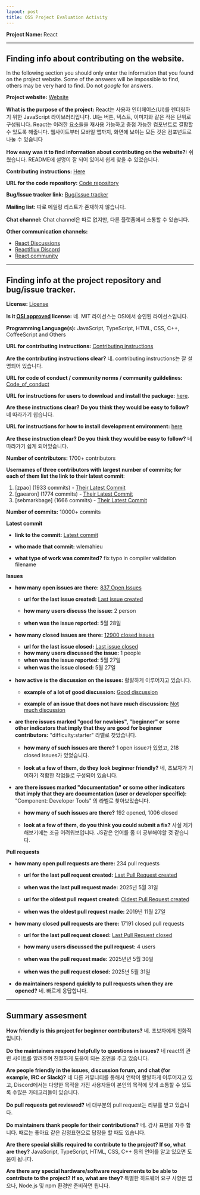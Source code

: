 ```yaml
---
layout: post
title: OSS Project Evaluation Activity
---
```



__Project Name:__ React


---

## Finding info about contributing on the website.

In the following section you should only enter the information that you
found on the project website. Some of the answers will be impossible to find, others
may be very hard to find. Do not _google_ for answers.

__Project website:__ [Website](https://react.dev/)


__What is the purpose of the project:__
React는 사용자 인터페이스(UI)를 렌더링하기 위한 JavaScript 라이브러리입니다.
UI는 버튼, 텍스트, 이미지와 같은 작은 단위로 구성됩니다.
React는 이러한 요소들을 재사용 가능하고 중첩 가능한 컴포넌트로 결합할 수 있도록 해줍니다.
웹사이트부터 모바일 앱까지, 화면에 보이는 모든 것은 컴포넌트로 나눌 수 있습니다


__How easy was it to find information about contributing on the website?:__
쉬웠습니다. README에 설명이 잘 되어 있어서 쉽게 찾을 수 있었습니다. 


__Contributing instructions:__ [Here](https://legacy.reactjs.org/docs/how-to-contribute.html) 

__URL for the code repository:__ [Code repository](https://github.com/facebook/react)

__Bug/Issue tracker link:__ [Bug/Issue tracker](https://github.com/facebook/react/issues)

__Mailing list:__ 따로 메일링 리스트가 존재하지 않습니다.

__Chat channel:__ Chat channel은 따로 없지만, 다른 플랫폼에서 소통할 수 있습니다.

__Other communication channels:__ 
- [React Discussions](https://github.com/facebook/react/discussions)
- [Reactiflux Discord](https://www.reactiflux.com/)
- [React community](https://github.com/reactjs)


---

## Finding info at the project repository and bug/issue tracker.

__License:__ [License](https://github.com/facebook/react/blob/main/LICENSE)

__Is it [OSI approved](https://opensource.org/licenses/alphabetical) license:__
네. MIT 라이선스는 OSI에서 승인된 라이선스입니다.

__Programming Language(s):__
JavaScript, TypeScript, HTML, CSS, C++, CoffeeScript and Others

__URL for contributing instructions:__ [Contributing instructions](https://legacy.reactjs.org/docs/how-to-contribute.html)

__Are the contributing instructions clear?__
네. contributing instructions는 잘 설명되어 있습니다.


__URL for code of conduct / community norms / community guildelines:__ [Code_of_conduct](https://github.com/facebook/react/blob/main/CODE_OF_CONDUCT.md)

__URL for instructions for users to download and install the package:__  [here](https://react.dev/learn/installation). 


__Are these instructions clear? Do you think they would be easy to follow?__
네 따라가기 쉽습니다.


__URL for instructions for how to install development environment:__ [here](https://react.dev/learn/setup)


__Are these instruction clear? Do you think they would be easy to follow?__
네 따라가기 쉽게 되어있습니다.


__Number of contributors:__ 1700+ contributors


__Usernames of three contributors with largest number of commits; for
each of them list the link to their latest commit__:

1. [zpao] (1933 commits) - [Their Latest Commit](https://github.com/facebook/react/commit/ea155e2267b3e4fd958d174f8f0e2b09b1c8ecf2)
1. [gaearon] (1774 commits) - [Their Latest Commit](https://github.com/facebook/react/commit/86d5ac0882305c5bbff0fd7b40385e7d50d0d2b4)
1. [sebmarkbage] (1666 commits) - [Their Latest Commit](https://github.com/facebook/react/commit/c0464aedb16b1c970d717651bba8d1c66c578729)


__Number of commits:__ 10000+ commits

__Latest commit__ 

- __link to the commit:__ [Latest commit](https://github.com/facebook/react/commit/ee76351917106c6146745432a52e9a54a41ee181)

- __who made that commit:__ wlemahieu

- __what type of work was commited?__ fix typo in compiler validation filename


__Issues__

- __how many open issues are there:__ [837 Open Issues](https://github.com/facebook/react/issues)

    - __url for the last issue created:__ [Last issue created](https://github.com/facebook/react/issues/33361)

    - __how many users discuss the issue:__ 2 person
    
    - __when was the issue reported:__ 5월 28일
    

- __how many closed issues are there:__ [12900 closed issues](https://github.com/facebook/react/issues?q=is%3Aissue%20state%3Aclosed)
    - __url for the last issue closed:__ [Last issue closed](https://github.com/facebook/react/issues/33356)
    - __how many users discussed the issue:__ 1 people
    - __when was the issue reported:__ 5월 27일
    - __when was the issue closed:__  5월 27일

- __how active is the discussion on the issues:__ 활발하게 이루어지고 있습니다.

    - __example of a lot of good discussion:__ [Good discussion](https://github.com/facebook/react/issues/33032)
    
    - __example of an issue that does not have much discussion:__ [Not much discussion](https://github.com/facebook/react/issues/32987)



- __are there issues marked "good for newbies", "beginner" or some other indicators that imply that they are good for beginner contributors:__ 
"difficulty:starter" 라벨로 찾았습니다.

    - __how many of such issues are there?__
    1 open issue가 있었고, 218 closed issues가 있었습니다.
    
    - __look at a few of them, do they look beginner friendly?__
    네, 초보자가 기여하기 적합한 작업들로 구성되어 있습니다.



- __are there issues marked "documentation" or some other indicators that imply that they are documentation (user or developer specific):__ 
"Component: Developer Tools" 의 라벨로 찾아보았습니다.


    - __how many of such issues are there?__ 192 opened, 1006 closed
    
    - __look at a few of them, do you think you could submit a fix?__ 
    사실 제가 해보기에는 조금 어려워보입니다. JS같은 언어를 좀 더 공부해야할 것 같습니다. 



__Pull requests__

- __how many open pull requests are there:__ 234 pull requests

    - __url for the last pull request created:__ [Last Pull Request created](https://github.com/facebook/react/pull/33388)
    
    - __when was the last pull request made:__ 2025년 5월 31일

    - __url for the oldest pull request created:__ [Oldest Pull Request created](https://github.com/facebook/react/pull/17473)
    
    - __when was the oldest pull request made:__ 2019년 11월 27일

- __how many closed pull requests are there:__ 17191 closed pull requests

    - __url for the last pull request closed:__ [Last Pull Request closed]()
    
    - __how many users discussed the pull request:__ 4 users
    
    - __when was the pull request made:__ 2025년년 5월 30일
    
    - __when was the pull request closed:__ 2025년 5월 31일
    

- __do maintainers respond quickly to pull requests when they are opened?__ 네. 빠르게 응답합니다.




---


## Summary assesment
__How friendly is this project for beginner contributors?__
네. 초보자에게 친화적입니다.


__Do the maintainers respond helpfully to questions in issues?__
네 react의 관련 사이트를 알려주며 친절하게 도움이 되는 조언을 주고 있습니다.


__Are people friendly in the issues, discussion forum, and chat (for example, IRC or Slack)?__
네 다른 커뮤니티를 통해서 연락이 활발하게 이루어지고 있고, Discord에서는 다양한 목적을 가진 사용자들이 본인의 목적에 맞게 소통할 수 있도록 수많은 카테고리들이 있습니다.



__Do pull requests get reviewed?__
네 대부분의 pull request는 리뷰를 받고 있습니다.


__Do maintainers thank people for their contributions?__
네. 감사 표현을 자주 합니다. 때로는 좋아요 같은 감정표현으로 답장을 할 때도 있습니다.


__Are there special skills required to contribute to the project? If so, what are they?__
JavaScript, TypeScript, HTML, CSS, C++ 등의 언어를 알고 있으면 도움이 됩니다. 


__Are there any special hardware/software requirements to be able to contribute to the project? If so, what are they?__
특별한 하드웨어 요구 사항은 없으나, Node.js 및 npm 환경만 준비하면 됩니다.

